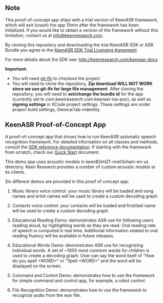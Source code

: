 ## Note

This proof-of-concept app ships with a trial version of KeenASR framework, which will exit (crash) the app 15min after the framework has been initialized. If you would like to obtain a version of the framework without this limitation, contact us at info@keenresearch.com.

By cloning this repository and downloading the trial KeenASR SDK or ASR Bundle you agree to the [KeenASR SDK Trial Licensing Agreement](https://keenresearch.com/keenasr-docs/keenasr-trial-sdk-licensing-agreement.html)

For more details about the SDK see: http://keenresearch.com/keenasr-docs

**Important:** 
- You will need [git-lfs](https://git-lfs.github.com/) to checkout the project
- You will need to clone the repository, **Zip download WILL NOT WORK since we use git-lfs for large file management**. After cloning the repository, you will need to **set/change the bundle id** for the app (currently set to com.keenresearch.com.keenasr-ios-poc), as well as **signing settings** in XCode project settings. These settings are under project build settings, General tab->Identity.

## KeenASR Proof-of-Concept App

A proof-of-concept app that shows how to run KeenASR automatic speech recognition framework. For detailed information on all classes and methods, consult the [SDK reference documentation](http://keenresearch.com/keenasr-docs). If starting with the framework from scratch, check our [Quick Start](http://keenresearch.com/keenasr-docs/docs/additional-docs/Quick-Start.html) document.

This demo app uses acoustic models in keenB2mQT-nnet3chain-en-us directory. Keen Research provides a number of custom acoustic models to its clients.

Six different demos are provided in this proof of concept app:

1. Music library voice control: your music library will be loaded and song names and artist names will be used to create a custom decoding graph

2. Contacts voice control: your contacts will be loaded and first/last name will be used to create a custom decoding graph

3. Educational Reading Demo: demonstrates ASR use for following users reading aloud, by highlighting words as they are read. Oral reading rate of speech is computed in real time. Additional information related to oral reading fluency will be available in future releases.

4. Educational Words Demo: demonstrates ASR use for recognizing individual words. A set of ~1000 most common words for children is used to create a decoding graph. User can say the word itself of "How do you spell \<WORD\>" or "Spell \<WORD\>" and the word will be displayed on the screen.

5. Command and Control Demo: demonstrates how to use the framework for simple command and control app, for example, a robot control.

6. File Recognition Demo: demonstrates how to use the framework to recognize audio from the wav file.
